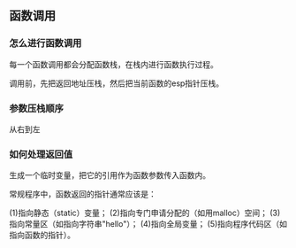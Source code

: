 ## 函数调用

### 怎么进行函数调用

每一个函数调用都会分配函数栈，在栈内进行函数执行过程。

调用前，先把返回地址压栈，然后把当前函数的esp指针压栈。

### 参数压栈顺序

从右到左

### 如何处理返回值

生成一个临时变量，把它的引用作为函数参数传入函数内。

常规程序中，函数返回的指针通常应该是：

(1)指向静态（static）变量；
(2)指向专门申请分配的（如用malloc）空间；
(3)指向常量区（如指向字符串"hello"）；
(4)指向全局变量；
(5)指向程序代码区（如指向函数的指针）。